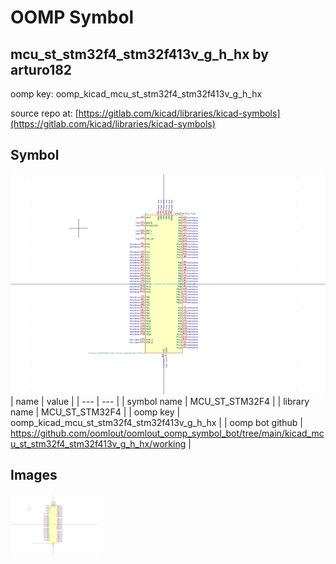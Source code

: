 # OOMP Symbol  
## mcu_st_stm32f4_stm32f413v_g_h_hx  by arturo182  
  
oomp key: oomp_kicad_mcu_st_stm32f4_stm32f413v_g_h_hx  
  
source repo at: [https://gitlab.com/kicad/libraries/kicad-symbols](https://gitlab.com/kicad/libraries/kicad-symbols)  
## Symbol  
  
[![working.png](working_600.png)](working.png)  
| name | value | 
| --- | --- | 
| symbol name | MCU_ST_STM32F4 | 
| library name | MCU_ST_STM32F4 | 
| oomp key | oomp_kicad_mcu_st_stm32f4_stm32f413v_g_h_hx | 
| oomp bot github | https://github.com/oomlout/oomlout_oomp_symbol_bot/tree/main/kicad_mcu_st_stm32f4_stm32f413v_g_h_hx/working | 
## Images  
  
[![working.png](working_140.png)](working.png)  
